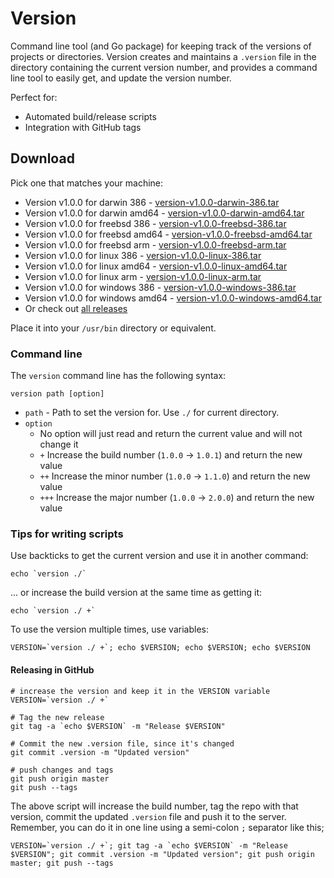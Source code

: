 # Version

Command line tool (and Go package) for keeping track of the versions of projects or directories.  Version creates and maintains a `.version` file in the directory containing the current version number, and provides a command line tool to easily get, and update the version number.

Perfect for:

  * Automated build/release scripts
  * Integration with GitHub tags

## Download

Pick one that matches your machine:

  * Version v1.0.0 for darwin 386 - [version-v1.0.0-darwin-386.tar](https://github.com/stretchr/version/releases/download/v1.0.0/version-v1.0.0-darwin-386.tar)
  * Version v1.0.0 for darwin amd64 - [version-v1.0.0-darwin-amd64.tar](https://github.com/stretchr/version/releases/download/v1.0.0/version-v1.0.0-darwin-amd64.tar)
  * Version v1.0.0 for freebsd 386 - [version-v1.0.0-freebsd-386.tar](https://github.com/stretchr/version/releases/download/v1.0.0/version-v1.0.0-freebsd-386.tar)
  * Version v1.0.0 for freebsd amd64 - [version-v1.0.0-freebsd-amd64.tar](https://github.com/stretchr/version/releases/download/v1.0.0/version-v1.0.0-freebsd-amd64.tar)
  * Version v1.0.0 for freebsd arm - [version-v1.0.0-freebsd-arm.tar](https://github.com/stretchr/version/releases/download/v1.0.0/version-v1.0.0-freebsd-arm.tar)
  * Version v1.0.0 for linux 386 - [version-v1.0.0-linux-386.tar](https://github.com/stretchr/version/releases/download/v1.0.0/version-v1.0.0-linux-386.tar)
  * Version v1.0.0 for linux amd64 - [version-v1.0.0-linux-amd64.tar](https://github.com/stretchr/version/releases/download/v1.0.0/version-v1.0.0-linux-amd64.tar)
  * Version v1.0.0 for linux arm - [version-v1.0.0-linux-arm.tar](https://github.com/stretchr/version/releases/download/v1.0.0/version-v1.0.0-linux-arm.tar)
  * Version v1.0.0 for windows 386 - [version-v1.0.0-windows-386.tar](https://github.com/stretchr/version/releases/download/v1.0.0/version-v1.0.0-windows-386.tar)
  * Version v1.0.0 for windows amd64 - [version-v1.0.0-windows-amd64.tar](https://github.com/stretchr/version/releases/download/v1.0.0/version-v1.0.0-windows-amd64.tar)
  * Or check out [all releases](https://github.com/stretchr/version/releases)

Place it into your `/usr/bin` directory or equivalent.

### Command line

The `version` command line has the following syntax:

    version path [option]

  * `path` - Path to set the version for.  Use `./` for current directory.
  * `option`
    * No option will just read and return the current value and will not change it
    * `+` Increase the build number (`1.0.0` -> `1.0.1`) and return the new value
    * `++` Increase the minor number (`1.0.0` -> `1.1.0`) and return the new value
    * `+++` Increase the major number (`1.0.0` -> `2.0.0`) and return the new value

### Tips for writing scripts

Use backticks to get the current version and use it in another command:

    echo `version ./`

... or increase the build version at the same time as getting it:

    echo `version ./ +`

To use the version multiple times, use variables:

    VERSION=`version ./ +`; echo $VERSION; echo $VERSION; echo $VERSION

#### Releasing in GitHub

    # increase the version and keep it in the VERSION variable
    VERSION=`version ./ +`

    # Tag the new release
    git tag -a `echo $VERSION` -m "Release $VERSION"

    # Commit the new .version file, since it's changed
    git commit .version -m "Updated version"

    # push changes and tags
    git push origin master
    git push --tags

The above script will increase the build number, tag the repo with that version, commit the updated `.version` file and push it to the server.  Remember, you can do it in one line using a semi-colon `;` separator like this;

    VERSION=`version ./ +`; git tag -a `echo $VERSION` -m "Release $VERSION"; git commit .version -m "Updated version"; git push origin master; git push --tags
